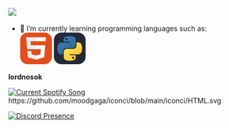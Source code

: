 ![](https://komarev.com/ghpvc/?username=moodgaga&color=lightgrey&style=for-the-badge)

- 🌱 I’m currently learning programming languages such as: \
<img src='https://github.com/moodgaga/iconci/blob/main/iconci/HTML.svg' style='height: 64px; widht: auto;'> <img src='https://github.com/moodgaga/iconci/blob/main/iconci/Python-Dark.svg' style='height: 64px; widht: auto;'>

<b>lordnosok</b>

<a href="https://github.com/tthn0/Spotify-Readme">
  <img src="https://spotifinder-dpd0q3pyx-moodgaga.vercel.app/api?spin=true&theme=dark&scan=true" alt="Current Spotify Song">
</a>
https://github.com/moodgaga/iconci/blob/main/iconci/HTML.svg

[![Discord Presence](https://lanyard.cnrad.dev/api/396200163317776387)](https://discord.com/users/396200163317776387)
